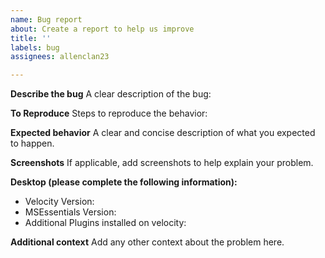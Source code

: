```yaml
---
name: Bug report
about: Create a report to help us improve
title: ''
labels: bug
assignees: allenclan23

---
```


**Describe the bug**
A clear description of the bug:

**To Reproduce**
Steps to reproduce the behavior:

**Expected behavior**
A clear and concise description of what you expected to happen.

**Screenshots**
If applicable, add screenshots to help explain your problem.

**Desktop (please complete the following information):**
 - Velocity Version: 
 - MSEssentials Version:
 - Additional Plugins installed on velocity: 

**Additional context**
Add any other context about the problem here.
